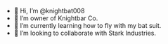 - 👋 Hi, I’m @knightbat008
- 👀 I’m owner of Knightbar Co.
- 🌱 I’m currently learning how to fly with my bat suit.
- 💞️ I’m looking to collaborate with Stark Industries.

<!---

- 📫 How to reach me ...

knightbat008/knightbat008 is a ✨ special ✨ repository because its `README.md` (this file) appears on your GitHub profile.
You can click the Preview link to take a look at your changes.
--->
